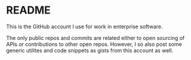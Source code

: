README
======

This is the GitHub account I use for work in enterprise software.

The only public repos and commits are related either to open sourcing of APIs or contributions to other open repos. However, I so also post some generic utilites and code snippets as gists from this account as well.
